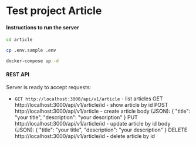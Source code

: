# Test project Article

#### Instructions to run the server
```bash
cd article 
```
```bash
cp .env.sample .env
```
```bash
docker-compose up -d
```  
#### REST API
Server is ready to accept requests:
  * `GET http://localhost:3000/api/v1/article` - list articles
  GET http://localhost:3000/api/v1/article/id - show article by id
  POST http://localhost:3000/api/v1/article - create article
    body (JSON): {
      "title": "your title",
      "description": "your description"
    }
  PUT http://localhost:3000/api/v1/article/id - update article by id
    body (JSON): {
      "title": "your title",
      "description": "your description"
    }
  DELETE http://localhost:3000/api/v1/article/id - delete article by id

